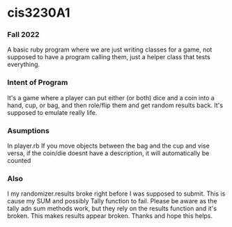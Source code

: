 # cis3230A1

### Fall 2022

A basic ruby program where we are just writing classes for a game, not supposed to have a program calling them, just a helper class that tests everything.

### Intent of Program
It's a game where a player can put either (or both) dice and a coin into a hand, cup, or bag, and then role/flip them and get random results back. It's supposed to emulate really life.

### Asumptions
In player.rb
If you move objects between the bag and the cup and vise versa, if the coin/die doesnt have a description, it will automatically be counted


### Also
I my randomizer.results broke right before I was supposed to submit. This is cause my SUM and possibly Tally function to fail. Please be aware as the tally adn sum methods work, but they rely on the results function and it's broken. This makes results appear broken. Thanks and hope this helps.